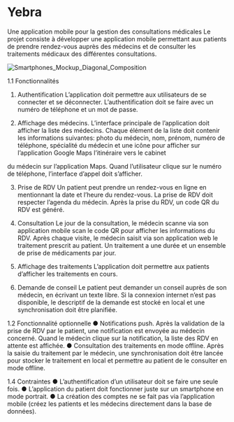 # Yebra

Une application mobile pour la gestion des consultations médicales
Le projet consiste à développer une application mobile permettant aux patients de prendre rendez-vous auprès des médecins et de consulter les traitements médicaux des différentes consultations.

![Smartphones_Mockup_Diagonal_Composition](https://user-images.githubusercontent.com/77902312/125162322-14bda080-e17f-11eb-8a4d-7011ee52dca9.png)


1.1 Fonctionnalités
1. Authentification
L’application doit permettre aux utilisateurs de se connecter et se déconnecter. L’authentification doit se faire avec un numéro de téléphone et un mot de passe.

2. Affichage des médecins.
L’interface principale de l’application doit afficher la liste des médecins. Chaque élément de la liste doit contenir les informations suivantes: photo du médecin, nom, prénom, numéro de téléphone, spécialité du médecin et une icône pour afficher sur l’application Google Maps l’itinéraire vers le cabinet

du médecin sur l’application Maps. Quand l’utilisateur clique sur le numéro de téléphone, l’interface d’appel doit s’afficher.

3. Prise de RDV
Un patient peut prendre un rendez-vous en ligne en mentionnant la date et l’heure du rendez-vous. La prise de RDV doit respecter l’agenda du médecin. Après la prise du RDV, un code QR du RDV est généré.

4. Consultation
Le jour de la consultation, le médecin scanne via son application mobile scan le code QR pour afficher les informations du RDV. Après chaque visite, le médecin saisit via son application web le traitement prescrit au patient. Un traitement a une durée et un ensemble de prise de médicaments par jour.

5. Affichage des traitements
L’application doit permettre aux patients d’afficher les traitements en cours.

6. Demande de conseil
Le patient peut demander un conseil auprès de son médecin, en écrivant un texte libre. Si la connexion internet n’est pas disponible, le descriptif de la demande est stocké en local et une synchronisation doit être planifiée.

1.2 Fonctionnalité optionnelle
● Notifications push. Après la validation de la prise de RDV par le patient, une notification est envoyée au médecin concerné. Quand le médecin clique sur la notification, la liste des RDV en attente est affichée. ● Consultation des traitements en mode offline. Après la saisie du traitement par le médecin, une synchronisation doit être lancée pour stocker le traitement en local et permettre au patient de le consulter en mode offline.

1.4 Contraintes
● L’authentification d’un utilisateur doit se faire une seule fois. ● L’application du patient doit fonctionner juste sur un smartphone en mode portrait. ● La création des comptes ne se fait pas via l’application mobile (créez les patients et les médecins directement dans la base de données).

